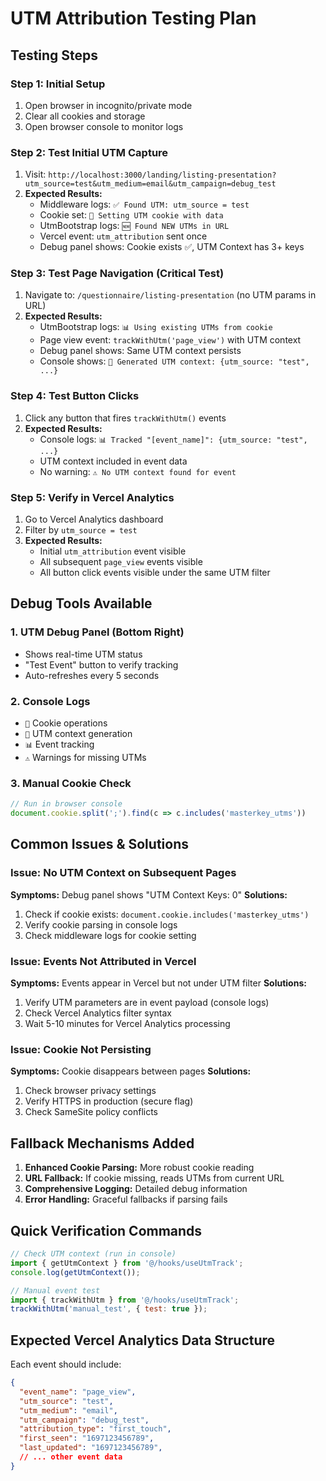 # UTM Attribution Testing Plan

## **Testing Steps**

### **Step 1: Initial Setup**
1. Open browser in incognito/private mode
2. Clear all cookies and storage
3. Open browser console to monitor logs

### **Step 2: Test Initial UTM Capture**
1. Visit: `http://localhost:3000/landing/listing-presentation?utm_source=test&utm_medium=email&utm_campaign=debug_test`
2. **Expected Results:**
   - Middleware logs: `✅ Found UTM: utm_source = test`
   - Cookie set: `🍪 Setting UTM cookie with data`
   - UtmBootstrap logs: `🆕 Found NEW UTMs in URL`
   - Vercel event: `utm_attribution` sent once
   - Debug panel shows: Cookie exists ✅, UTM Context has 3+ keys

### **Step 3: Test Page Navigation (Critical Test)**
1. Navigate to: `/questionnaire/listing-presentation` (no UTM params in URL)
2. **Expected Results:**
   - UtmBootstrap logs: `📊 Using existing UTMs from cookie`
   - Page view event: `trackWithUtm('page_view')` with UTM context
   - Debug panel shows: Same UTM context persists
   - Console shows: `🎯 Generated UTM context: {utm_source: "test", ...}`

### **Step 4: Test Button Clicks**
1. Click any button that fires `trackWithUtm()` events
2. **Expected Results:**
   - Console logs: `📊 Tracked "[event_name]": {utm_source: "test", ...}`
   - UTM context included in event data
   - No warning: `⚠️ No UTM context found for event`

### **Step 5: Verify in Vercel Analytics**
1. Go to Vercel Analytics dashboard
2. Filter by `utm_source = test`
3. **Expected Results:**
   - Initial `utm_attribution` event visible
   - All subsequent `page_view` events visible
   - All button click events visible under the same UTM filter

## **Debug Tools Available**

### **1. UTM Debug Panel (Bottom Right)**
- Shows real-time UTM status
- "Test Event" button to verify tracking
- Auto-refreshes every 5 seconds

### **2. Console Logs**
- `🍪` Cookie operations
- `🎯` UTM context generation  
- `📊` Event tracking
- `⚠️` Warnings for missing UTMs

### **3. Manual Cookie Check**
```javascript
// Run in browser console
document.cookie.split(';').find(c => c.includes('masterkey_utms'))
```

## **Common Issues & Solutions**

### **Issue: No UTM Context on Subsequent Pages**
**Symptoms:** Debug panel shows "UTM Context Keys: 0"
**Solutions:**
1. Check if cookie exists: `document.cookie.includes('masterkey_utms')`
2. Verify cookie parsing in console logs
3. Check middleware logs for cookie setting

### **Issue: Events Not Attributed in Vercel**
**Symptoms:** Events appear in Vercel but not under UTM filter
**Solutions:**
1. Verify UTM parameters are in event payload (console logs)
2. Check Vercel Analytics filter syntax
3. Wait 5-10 minutes for Vercel Analytics processing

### **Issue: Cookie Not Persisting**
**Symptoms:** Cookie disappears between pages
**Solutions:**
1. Check browser privacy settings
2. Verify HTTPS in production (secure flag)
3. Check SameSite policy conflicts

## **Fallback Mechanisms Added**

1. **Enhanced Cookie Parsing:** More robust cookie reading
2. **URL Fallback:** If cookie missing, reads UTMs from current URL
3. **Comprehensive Logging:** Detailed debug information
4. **Error Handling:** Graceful fallbacks if parsing fails

## **Quick Verification Commands**

```javascript
// Check UTM context (run in console)
import { getUtmContext } from '@/hooks/useUtmTrack';
console.log(getUtmContext());

// Manual event test
import { trackWithUtm } from '@/hooks/useUtmTrack';
trackWithUtm('manual_test', { test: true });
```

## **Expected Vercel Analytics Data Structure**

Each event should include:
```json
{
  "event_name": "page_view",
  "utm_source": "test",
  "utm_medium": "email", 
  "utm_campaign": "debug_test",
  "attribution_type": "first_touch",
  "first_seen": "1697123456789",
  "last_updated": "1697123456789",
  // ... other event data
}
```
